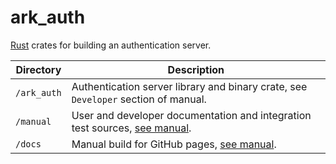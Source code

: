 # ark_auth

[Rust](https://www.rust-lang.org/) crates for building an authentication server.

| Directory   | Description                                                                                               |
| ----------- | --------------------------------------------------------------------------------------------------------- |
| `/ark_auth` | Authentication server library and binary crate, see `Developer` section of manual.                        |
| `/manual`   | User and developer documentation and integration test sources, [see manual](https://mojzu.net/ark_auth/). |
| `/docs`     | Manual build for GitHub pages, [see manual](https://mojzu.net/ark_auth/).                                 |
